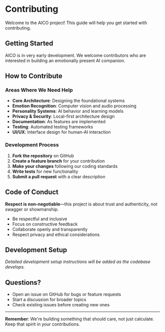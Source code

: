 # Contributing

Welcome to the AICO project! This guide will help you get started with contributing.

## Getting Started

AICO is in very early development. We welcome contributors who are interested in building an emotionally present AI companion.

## How to Contribute

### Areas Where We Need Help

- **Core Architecture**: Designing the foundational systems
- **Emotion Recognition**: Computer vision and audio processing
- **Personality Systems**: AI behavior and learning models  
- **Privacy & Security**: Local-first architecture design
- **Documentation**: As features are implemented
- **Testing**: Automated testing frameworks
- **UI/UX**: Interface design for human-AI interaction

### Development Process

1. **Fork the repository** on GitHub
2. **Create a feature branch** for your contribution
3. **Make your changes** following our coding standards
4. **Write tests** for new functionality
5. **Submit a pull request** with a clear description

## Code of Conduct

**Respect is non-negotiable**—this project is about trust and authenticity, not swagger or showmanship.

- Be respectful and inclusive
- Focus on constructive feedback
- Collaborate openly and transparently
- Respect privacy and ethical considerations

## Development Setup

*Detailed development setup instructions will be added as the codebase develops.*

## Questions?

- Open an issue on GitHub for bugs or feature requests
- Start a discussion for broader topics
- Check existing issues before creating new ones

---

**Remember**: We're building something that should care, not just calculate. Keep that spirit in your contributions.
